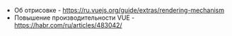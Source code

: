 
* Об отрисовке - https://ru.vuejs.org/guide/extras/rendering-mechanism
* Повышение производительности VUE -  https://habr.com/ru/articles/483042/
